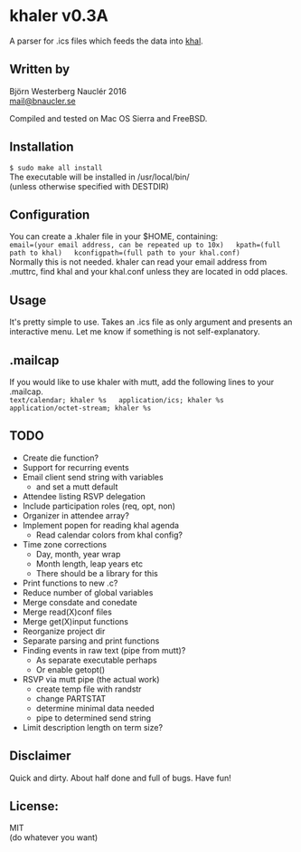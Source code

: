 # khaler v0.3A
A parser for .ics files which feeds the data into [khal](https://lostpackets.de/khal/).  

## Written by  
Björn Westerberg Nauclér 2016  
mail@bnaucler.se

Compiled and tested on Mac OS Sierra and FreeBSD.

## Installation
`$ sudo make all install`  
The executable will be installed in /usr/local/bin/  
(unless otherwise specified with DESTDIR)

## Configuration
You can create a .khaler file in your $HOME, containing:  
`email=(your email address, can be repeated up to 10x)  
kpath=(full path to khal)  
kconfigpath=(full path to your khal.conf)`  
Normally this is not needed. khaler can read your email address from .muttrc, find khal and your khal.conf unless they are located in odd places.

## Usage
It's pretty simple to use. Takes an .ics file as only argument and presents an interactive menu. Let me know if something is not self-explanatory.

## .mailcap
If you would like to use khaler with mutt, add the following lines to your .mailcap.  
`text/calendar; khaler %s  
application/ics; khaler %s  
application/octet-stream; khaler %s`

## TODO
* Create die function?
* Support for recurring events
* Email client send string with variables
	- and set a mutt default
* Attendee listing RSVP delegation
* Include participation roles (req, opt, non)
* Organizer in attendee array?
* Implement popen for reading khal agenda
	- Read calendar colors from khal config?
* Time zone corrections
	- Day, month, year wrap
	- Month length, leap years etc
	- There should be a library for this
* Print functions to new .c?
* Reduce number of global variables
* Merge consdate and conedate
* Merge read(X)conf files
* Merge get(X)input functions
* Reorganize project dir
* Separate parsing and print functions
* Finding events in raw text (pipe from mutt)?
	- As separate executable perhaps
	- Or enable getopt()
* RSVP via mutt pipe (the actual work)
	- create temp file with randstr
	- change PARTSTAT
	- determine minimal data needed
	- pipe to determined send string
* Limit description length on term size?

## Disclaimer
Quick and dirty. About half done and full of bugs. Have fun!

## License:
MIT  
(do whatever you want)
